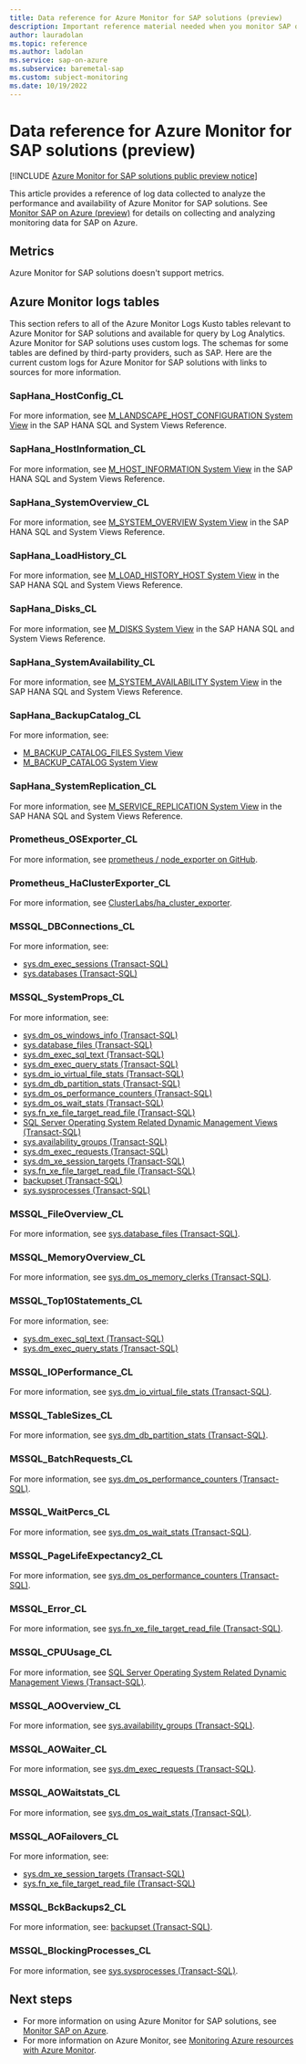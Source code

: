 ```yaml
---
title: Data reference for Azure Monitor for SAP solutions (preview)
description: Important reference material needed when you monitor SAP on Azure. 
author: lauradolan
ms.topic: reference
ms.author: ladolan
ms.service: sap-on-azure
ms.subservice: baremetal-sap 
ms.custom: subject-monitoring
ms.date: 10/19/2022
---
```


# Data reference for Azure Monitor for SAP solutions (preview)

[!INCLUDE [Azure Monitor for SAP solutions public preview notice](./includes/preview-azure-monitor.md)]

This article provides a reference of log data collected to analyze the performance and availability of Azure Monitor for SAP solutions. See [Monitor SAP on Azure (preview)](monitor-sap-on-azure.md) for details on collecting and analyzing monitoring data for SAP on Azure.

## Metrics

Azure Monitor for SAP solutions doesn't support metrics.

## Azure Monitor logs tables

This section refers to all of the Azure Monitor Logs Kusto tables relevant to Azure Monitor for SAP solutions and available for query by Log Analytics. Azure Monitor for SAP solutions uses custom logs. The schemas for some tables are defined by third-party providers, such as SAP. Here are the current custom logs for Azure Monitor for SAP solutions with links to sources for more information.

### SapHana_HostConfig_CL

For more information, see [M_LANDSCAPE_HOST_CONFIGURATION System View](https://help.sap.com/viewer/4fe29514fd584807ac9f2a04f6754767/2.0.00/en-US/20b1d83875191014b028e076c874e9d7.html) in the SAP HANA SQL and System Views Reference.

### SapHana_HostInformation_CL

For more information, see [M_HOST_INFORMATION System View](https://help.sap.com/viewer/4fe29514fd584807ac9f2a04f6754767/2.0.03/en-US/20b10028751910148c1c9de602d771de.html) in the SAP HANA SQL and System Views Reference.

### SapHana_SystemOverview_CL

For more information, see [M_SYSTEM_OVERVIEW System View](https://help.sap.com/viewer/4fe29514fd584807ac9f2a04f6754767/2.0.03/en-US/20c61f0675191014a1d5f96d9668855b.html) in the SAP HANA SQL and System Views Reference.

### SapHana_LoadHistory_CL

For more information, see [M_LOAD_HISTORY_HOST System View](https://help.sap.com/viewer/4fe29514fd584807ac9f2a04f6754767/2.0.03/en-US/3fa52abf1d854edbb7342a69364bcb0e.html) in the SAP HANA SQL and System Views Reference.

### SapHana_Disks_CL

For more information, see [M_DISKS System View](https://help.sap.com/viewer/4fe29514fd584807ac9f2a04f6754767/2.0.03/en-US/20aef7a275191014b37acbc35b4f20a4.html) in the SAP HANA SQL and System Views Reference.

### SapHana_SystemAvailability_CL

For more information, see [M_SYSTEM_AVAILABILITY System View](https://help.sap.com/viewer/4fe29514fd584807ac9f2a04f6754767/2.0.00/en-US/1ef9723a03214bd889c4fb8947765aa4.html) in the SAP HANA SQL and System Views Reference.

### SapHana_BackupCatalog_CL

For more information, see:
- [M_BACKUP_CATALOG_FILES System View](https://help.sap.com/viewer/4fe29514fd584807ac9f2a04f6754767/2.0.03/en-US/20a8437d7519101495a3fa7ad9961cf6.html?q=M_BACKUP_CATALOG)
- [M_BACKUP_CATALOG System View](https://help.sap.com/viewer/4fe29514fd584807ac9f2a04f6754767/1.0.12/en-US/20a8100e75191014870ecf908b5d2abf.html)

### SapHana_SystemReplication_CL

For more information, see [M_SERVICE_REPLICATION System View](https://help.sap.com/viewer/c1d3f60099654ecfb3fe36ac93c121bb/2021_2_QRC/en-US/20c43fc975191014b0ece11b47a86c10.html) in the SAP HANA SQL and System Views Reference.
 
### Prometheus_OSExporter_CL

For more information, see [prometheus / node_exporter on GitHub](https://github.com/prometheus/node_exporter).

### Prometheus_HaClusterExporter_CL

For more information, see [ClusterLabs/ha_cluster_exporter](https://github.com/ClusterLabs/ha_cluster_exporter/blob/master/doc/metrics.md).

### MSSQL_DBConnections_CL

For more information, see:
- [sys.dm_exec_sessions (Transact-SQL)](/sql/relational-databases/system-dynamic-management-views/sys-dm-exec-sessions-transact-sql) 
- [sys.databases (Transact-SQL)](/sql/relational-databases/system-catalog-views/sys-databases-transact-sql)

### MSSQL_SystemProps_CL

For more information, see: 
- [sys.dm_os_windows_info (Transact-SQL)](/sql/relational-databases/system-dynamic-management-views/sys-dm-os-windows-info-transact-sql) 
- [sys.database_files (Transact-SQL)](/sql/relational-databases/system-catalog-views/sys-database-files-transact-sql)
- [sys.dm_exec_sql_text (Transact-SQL)](/sql/relational-databases/system-dynamic-management-views/sys-dm-exec-sql-text-transact-sql)
- [sys.dm_exec_query_stats (Transact-SQL)](/sql/relational-databases/system-dynamic-management-views/sys-dm-exec-query-stats-transact-sql)
- [sys.dm_io_virtual_file_stats (Transact-SQL)](/sql/relational-databases/system-dynamic-management-views/sys-dm-io-virtual-file-stats-transact-sql)
- [sys.dm_db_partition_stats (Transact-SQL)](/sql/relational-databases/system-dynamic-management-views/sys-dm-db-partition-stats-transact-sql)
- [sys.dm_os_performance_counters (Transact-SQL)](/sql/relational-databases/system-dynamic-management-views/sys-dm-os-performance-counters-transact-sql)
- [sys.dm_os_wait_stats (Transact-SQL)](/sql/relational-databases/system-dynamic-management-views/sys-dm-os-wait-stats-transact-sql)
- [sys.fn_xe_file_target_read_file (Transact-SQL)](/sql/relational-databases/system-functions/sys-fn-xe-file-target-read-file-transact-sql)
- [SQL Server Operating System Related Dynamic Management Views (Transact-SQL)](/sql/relational-databases/system-dynamic-management-views/sql-server-operating-system-related-dynamic-management-views-transact-sql)
- [sys.availability_groups (Transact-SQL)](/sql/relational-databases/system-catalog-views/sys-availability-groups-transact-sql)
- [sys.dm_exec_requests (Transact-SQL)](/sql/relational-databases/system-dynamic-management-views/sys-dm-exec-requests-transact-sql)
- [sys.dm_xe_session_targets (Transact-SQL)](/sql/relational-databases/system-dynamic-management-views/sys-dm-xe-session-targets-transact-sql)
- [sys.fn_xe_file_target_read_file (Transact-SQL)](/sql/relational-databases/system-functions/sys-fn-xe-file-target-read-file-transact-sql)
- [backupset (Transact-SQL)](/sql/relational-databases/system-tables/backupset-transact-sql)
- [sys.sysprocesses (Transact-SQL)](/sql/relational-databases/system-compatibility-views/sys-sysprocesses-transact-sql)

### MSSQL_FileOverview_CL

For more information, see [sys.database_files (Transact-SQL)](/sql/relational-databases/system-catalog-views/sys-database-files-transact-sql).

### MSSQL_MemoryOverview_CL

For more information, see [sys.dm_os_memory_clerks (Transact-SQL)](/sql/relational-databases/system-dynamic-management-views/sys-dm-os-memory-clerks-transact-sql).

### MSSQL_Top10Statements_CL

For more information, see:
- [sys.dm_exec_sql_text (Transact-SQL)](/sql/relational-databases/system-dynamic-management-views/sys-dm-exec-sql-text-transact-sql)
- [sys.dm_exec_query_stats (Transact-SQL)](/sql/relational-databases/system-dynamic-management-views/sys-dm-exec-query-stats-transact-sql)

### MSSQL_IOPerformance_CL

For more information, see [sys.dm_io_virtual_file_stats (Transact-SQL)](/sql/relational-databases/system-dynamic-management-views/sys-dm-io-virtual-file-stats-transact-sql).

### MSSQL_TableSizes_CL

For more information, see [sys.dm_db_partition_stats (Transact-SQL)](/sql/relational-databases/system-dynamic-management-views/sys-dm-db-partition-stats-transact-sql).

### MSSQL_BatchRequests_CL

For more information, see [sys.dm_os_performance_counters (Transact-SQL)](/sql/relational-databases/system-dynamic-management-views/sys-dm-os-performance-counters-transact-sql).

### MSSQL_WaitPercs_CL

For more information, see [sys.dm_os_wait_stats (Transact-SQL)](/sql/relational-databases/system-dynamic-management-views/sys-dm-os-wait-stats-transact-sql).

### MSSQL_PageLifeExpectancy2_CL

For more information, see [sys.dm_os_performance_counters (Transact-SQL)](/sql/relational-databases/system-dynamic-management-views/sys-dm-os-performance-counters-transact-sql).

### MSSQL_Error_CL

For more information, see [sys.fn_xe_file_target_read_file (Transact-SQL)](/sql/relational-databases/system-functions/sys-fn-xe-file-target-read-file-transact-sql).

### MSSQL_CPUUsage_CL

For more information, see [SQL Server Operating System Related Dynamic Management Views (Transact-SQL)](/sql/relational-databases/system-dynamic-management-views/sql-server-operating-system-related-dynamic-management-views-transact-sql).

### MSSQL_AOOverview_CL

For more information, see [sys.availability_groups (Transact-SQL)](/sql/relational-databases/system-catalog-views/sys-availability-groups-transact-sql).

### MSSQL_AOWaiter_CL

For more information, see [sys.dm_exec_requests (Transact-SQL)](/sql/relational-databases/system-dynamic-management-views/sys-dm-exec-requests-transact-sql).

### MSSQL_AOWaitstats_CL

For more information, see [sys.dm_os_wait_stats (Transact-SQL)](/sql/relational-databases/system-dynamic-management-views/sys-dm-os-wait-stats-transact-sql).

### MSSQL_AOFailovers_CL

For more information, see:
- [sys.dm_xe_session_targets (Transact-SQL)](/sql/relational-databases/system-dynamic-management-views/sys-dm-xe-session-targets-transact-sql)
- [sys.fn_xe_file_target_read_file (Transact-SQL)](/sql/relational-databases/system-functions/sys-fn-xe-file-target-read-file-transact-sql)

### MSSQL_BckBackups2_CL

For more information, see: [backupset (Transact-SQL)](/sql/relational-databases/system-tables/backupset-transact-sql).

### MSSQL_BlockingProcesses_CL

For more information, see [sys.sysprocesses (Transact-SQL)](/sql/relational-databases/system-compatibility-views/sys-sysprocesses-transact-sql).

## Next steps

- For more information on using Azure Monitor for SAP solutions, see [Monitor SAP on Azure](monitor-sap-on-azure.md).
- For more information on Azure Monitor, see [Monitoring Azure resources with Azure Monitor](../../../azure-monitor/essentials/monitor-azure-resource.md).
